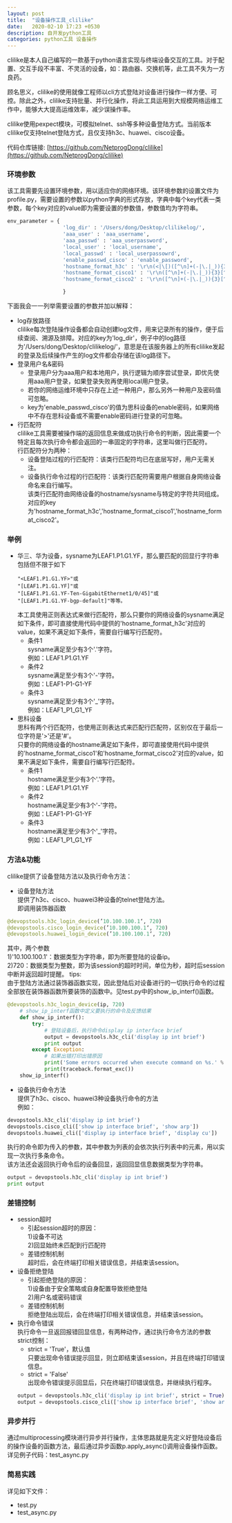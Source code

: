 ```yaml
---
layout: post
title:  "设备操作工具_clilike"
date:   2020-02-10 17:23 +0530
description: 自开发python工具
categories: python工具 设备操作 
---
```


clilike是本人自己编写的一款基于python语言实现与终端设备交互的工具。对于配置、交互手段不丰富、不灵活的设备，如：路由器、交换机等，此工具不失为一方良药。 

顾名思义，clilike的使用就像工程师以cli方式登陆对设备进行操作一样方便、可控。除此之外，clilike支持批量、并行化操作，将此工具运用到大规模网络运维工作中，能够大大提高运维效率，减少误操作率。

clilike使用pexpect模块，可模拟telnet、ssh等多种设备登陆方式。当前版本clilike仅支持telnet登陆方式，且仅支持h3c、huawei、cisco设备。  

代码仓库链接: [https://github.com/NetprogDong/clilike](https://github.com/NetprogDong/clilike)

### 环境参数

该工具需要先设置环境参数，用以适应你的网络环境。该环境参数的设置文件为profile.py，需要设置的参数以python字典的形式存放，字典中每个key代表一类参数，每个key对应的value即为需要设置的参数值，参数值均为字符串。

```python
env_parameter = {
                  'log_dir' : '/Users/dong/Desktop/clilikelog/',
                  'aaa_user' : 'aaa_username',
                  'aaa_passwd' : 'aaa_userpassword',
                  'local_user' : 'local_username',
                  'local_passwd' : 'local_userpassowrd',
                  'enable_passwd_cisco' : 'enable_password',
                  'hostname_format_h3c' : '\r\n(<|\[)([^\n]+(-|\.|_)){3}[^\n]+(>|\])',
                  'hostname_format_cisco1' : '\r\n([^\n]+(-|\.|_)){3}[^\n]+#',
                  'hostname_format_cisco2' : '\r\n([^\n]+(-|\.|_)){3}[^\n]+>',

                  }
```

下面我会一一列举需要设置的参数并加以解释：  
* log存放路径  
clilike每次登陆操作设备都会自动创建log文件，用来记录所有的操作，便于后续查阅、溯源及排障。对应的key为'log_dir'，例子中的log路径为'/Users/dong/Desktop/clilikelog/'，意思是在该服务器上的所有clilike发起的登录及后续操作产生的log文件都会存储在该log路径下。  
* 登录用户名&密码  
  - 登录用户分为aaa用户和本地用户，执行逻辑为顺序尝试登录，即优先使用aaa用户登录，如果登录失败再使用local用户登录。
  - 若你的网络运维环境中只存在上述一种用户，那么另外一种用户及密码值可忽略。
  - key为'enable_passwd_cisco'的值为思科设备的enable密码，如果网络中不存在思科设备或不需要enable密码进行登录的可忽略。
* 行匹配符  
clilike工具需要被操作端的返回信息来做成功执行命令的判断，因此需要一个特定且每次执行命令都会返回的一串固定的字符串，这里叫做行匹配符。  
行匹配符分为两种：
  - 设备登陆过程的行匹配符：该类行匹配符均已在底层写好，用户无需关注。
  - 设备执行命令过程的行匹配符：该类行匹配符需要用户根据自身网络设备命名来自行编写。  
    该类行匹配符由网络设备的hostname/sysname与特定的字符共同组成。  
    对应的key为'hostname_format_h3c','hostname_format_cisco1','hostname_format_cisco2'。

### 举例

* 华三、华为设备，sysname为LEAF1.P1.G1.YF，那么要匹配的回显行字符串包括但不限于如下
    ```
    "<LEAF1.P1.G1.YF>"或
    "[LEAF1.P1.G1.YF]"或
    "[LEAF1.P1.G1.YF-Ten-GigabitEthernet1/0/45]"或
    "[LEAF1.P1.G1.YF-bgp-default]"等等。  
    ```
  本工具使用正则表达式来做行匹配符，那么只要你的网络设备的sysname满足如下条件，即可直接使用代码中提供的'hostname_format_h3c'对应的value，如果不满足如下条件，需要自行编写行匹配符。  
  - 条件1  
  sysname满足至少有3个'.'字符。  
  例如：LEAF1.P1.G1.YF  
  - 条件2  
  sysname满足至少有3个'-'字符。  
  例如：LEAF1-P1-G1-YF  
  - 条件3  
  sysname满足至少有3个'\_'字符。  
  例如：LEAF1\_P1\_G1\_YF
* 思科设备  
思科有两个行匹配符，也使用正则表达式来匹配行匹配符，区别仅在于最后一位字符是'>'还是'#'。  
只要你的网络设备的hostname满足如下条件，即可直接使用代码中提供的'hostname_format_cisco1'和'hostname_format_cisco2'对应的value，如果不满足如下条件，需要自行编写行匹配符。  
  - 条件1  
  hostname满足至少有3个'.'字符。  
  例如：LEAF1.P1.G1.YF  
  - 条件2  
  hostname满足至少有3个'-'字符。  
  例如：LEAF1-P1-G1-YF  
  - 条件3  
  hostname满足至少有3个'\_'字符。  
  例如：LEAF1\_P1\_G1\_YF  

### 方法&功能  
clilike提供了设备登陆方法以及执行命令方法：  
* 设备登陆方法  
提供了h3c、cisco、huawei3种设备的telnet登陆方法。  
即调用装饰器函数  
```python
@devopstools.h3c_login_device(’10.100.100.1‘, 720)
@devopstools.cisco_login_device(’10.100.100.1‘, 720)
@devopstools.huawei_login_device(’10.100.100.1‘, 720)
```
其中，两个参数  
1)'10.100.100.1'：数据类型为字符串，即为所要登陆的设备ip。  
2)720：数据类型为整数，即为该session的超时时间，单位为秒，超时后session中断并返回超时提醒。
tips:  
由于登陆方法通过装饰器函数实现，因此登陆后对设备进行的一切执行命令的过程全部放在装饰器函数所要装饰的函数中。见test.py中的show_ip_interf()函数。
```python
@devopstools.h3c_login_device(ip, 720)
    # show_ip_interf函数中定义要执行的命令及反馈结果
    def show_ip_interf():
        try:
            # 登陆设备后，执行命令display ip interface brief
            output = devopstools.h3c_cli('display ip int brief')
            print output
        except Exception:
            # 如果出错打印出错原因
            print('Some errors occurred when execute command on %s.' % ip)
            print(traceback.format_exc())
    show_ip_interf()
```
* 设备执行命令方法  
提供了h3c、cisco、huawei3种设备执行命令的方法  
例如：
```python
devopstools.h3c_cli('display ip int brief')
devopstools.cisco_cli(['show ip interface brief', 'show arp'])
devopstools.huawei_cli(['display ip interface brief', 'display cu'])
```
执行的命令即为传入的参数，其中参数为列表的会依次执行列表中的元素，用以实现一次执行多条命令。  
该方法还会返回执行命令后的设备回显，返回回显信息数据类型为字符串。  
```python
output = devopstools.h3c_cli('display ip int brief')
print output
```

### 差错控制
* session超时  
  - 引起session超时的原因：  
    1)设备不可达  
    2)回显始终未匹配到行匹配符  
  - 差错控制机制  
    超时后，会在终端打印相关错误信息，并结束该session。
* 设备拒绝登陆  
  - 引起拒绝登陆的原因：  
    1)设备由于安全策略或自身配置导致拒绝登陆  
    2)用户名或密码错误
  - 差错控制机制  
    拒绝登陆出现后，会在终端打印相关错误信息，并结束该session。
* 执行命令错误  
执行命令一旦返回报错回显信息，有两种动作，通过执行命令方法的参数strict控制：  
  - strict = 'True'，默认值  
  只要出现命令错误提示回显，则立即结束该session，并且在终端打印错误信息。  
  - strict = 'False'  
  出现命令错误提示回显后，只在终端打印错误信息，并继续执行程序。
  ```python
  output = devopstools.h3c_cli('display ip int brief', strict = True)
  output = devopstools.cisco_cli(['show ip interface brief', 'show arp'], strict = False)
  ```

### 异步并行  
通过multiprocessing模块进行异步并行操作，主体思路就是先定义好登陆设备后的操作设备的函数方法，最后通过异步函数p.apply_async()调用设备操作函数。  
详见例子代码：test_async.py  


### 简易实践  
详见如下文件：  
* test.py
* test_async.py

